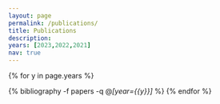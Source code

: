 ```yaml
---
layout: page
permalink: /publications/
title: Publications
description:
years: [2023,2022,2021]
nav: true
---
```


<div class="publications">

{% for y in page.years %}
  <!--<h2 class="year">{{y}}</h2>-->
  {% bibliography -f papers -q @*[year={{y}}]* %}
{% endfor %}

</div>
